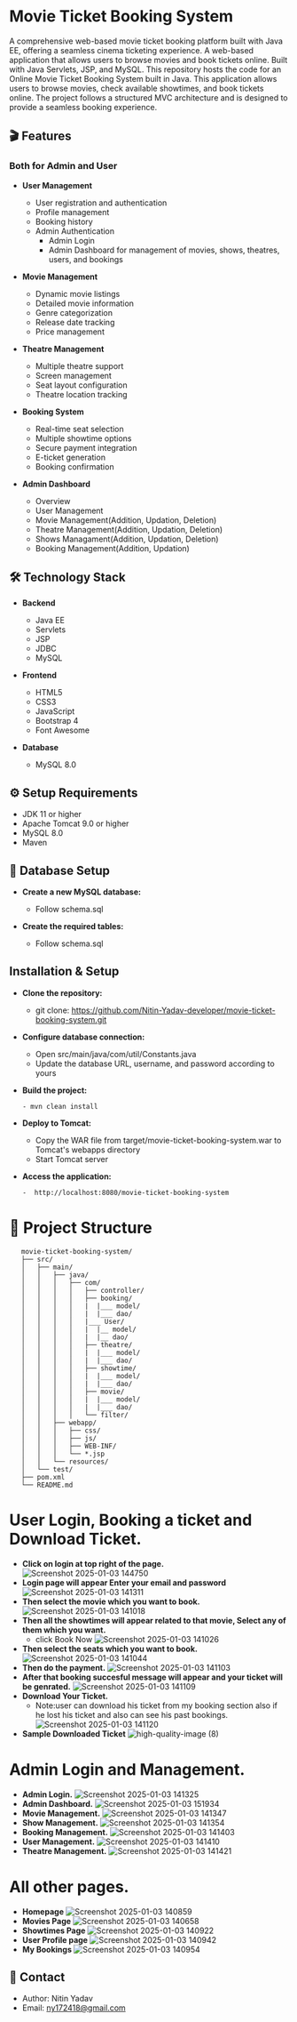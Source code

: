 # Movie Ticket Booking System
  A comprehensive web-based movie ticket booking platform built with Java EE, offering a seamless cinema ticketing experience.
  A web-based application that allows users to browse movies and book tickets online. Built with Java Servlets, JSP, and MySQL.
  This repository hosts the code for an Online Movie Ticket Booking System built in Java. 
  This application allows users to browse movies, check available showtimes, and book tickets online. The project follows a structured MVC architecture and is designed to provide a seamless booking experience.



## 🎬 Features
### Both for Admin and User

- **User Management**
  - User registration and authentication
  - Profile management
  - Booking history
  - Admin Authentication
       - Admin Login
       - Admin Dashboard for management of movies, shows, theatres, users, and bookings

- **Movie Management**
  - Dynamic movie listings
  - Detailed movie information
  - Genre categorization
  - Release date tracking
  - Price management

- **Theatre Management**
  - Multiple theatre support
  - Screen management
  - Seat layout configuration
  - Theatre location tracking

- **Booking System**
  - Real-time seat selection
  - Multiple showtime options
  - Secure payment integration
  - E-ticket generation
  - Booking confirmation
    
- **Admin Dashboard**
   - Overview
   - User Management
   - Movie Management(Addition, Updation, Deletion)
   - Theatre Management(Addition, Updation, Deletion)
   - Shows Managament(Addition, Updation, Deletion)
   - Booking Management(Addition, Updation)

## 🛠️ Technology Stack

- **Backend**
  - Java EE
  - Servlets
  - JSP
  - JDBC
  - MySQL

- **Frontend**
  - HTML5
  - CSS3
  - JavaScript
  - Bootstrap 4
  - Font Awesome

- **Database**
  - MySQL 8.0

## ⚙️ Setup Requirements

- JDK 11 or higher
- Apache Tomcat 9.0 or higher
- MySQL 8.0
- Maven

## 🚀 Database Setup

 - **Create a new MySQL database:**
   - Follow schema.sql
                   
 - **Create the required tables:**
   - Follow schema.sql



## Installation & Setup
  - **Clone the repository:**
    - git clone: https://github.com/Nitin-Yadav-developer/movie-ticket-booking-system.git

  - **Configure database connection:**
     - Open src/main/java/com/util/Constants.java
     - Update the database URL, username, and password according to yours

  - **Build the project:**
    
        - mvn clean install
       
  - **Deploy to Tomcat:**
     - Copy the WAR file from target/movie-ticket-booking-system.war to Tomcat's webapps directory
     - Start Tomcat server
       
  - **Access the application:**
    
        -  http://localhost:8080/movie-ticket-booking-system
 # 📁 Project Structure
       movie-ticket-booking-system/
       ├── src/
       │   ├── main/
       │   │   ├── java/
       │   │   │   ├── com/
       │   │   │   │   ├── controller/
       │   │   │   │   ├── booking/
       │   │   │   │   |  |___ model/
       │   │   │   │   |  |___ dao/
       │   │   │   │   |___ User/
       │   │   │   │   |  |__ model/
       │   │   │   │   |  |__ dao/
       │   │   │   │   ├── theatre/
       │   │   │   │   |  |___ model/
       │   │   │   │   |  |___ dao/
       │   │   │   │   ├── showtime/
       │   │   │   │   |  |___ model/
       │   │   │   │   |  |___ dao/
       │   │   │   │   ├── movie/
       │   │   │   │   |  |___ model/
       │   │   │   │   |  |___ dao/
       │   │   │   │   └── filter/
       │   │   ├── webapp/
       │   │   │   ├── css/
       │   │   │   ├── js/
       │   │   │   ├── WEB-INF/
       │   │   │   └── *.jsp
       │   │   └── resources/
       │   └── test/
       ├── pom.xml
       └── README.md
# User Login, Booking a ticket and Download Ticket.
 - **Click on login at top right of the page.**
  ![Screenshot 2025-01-03 144750](https://github.com/user-attachments/assets/13a71504-bdea-4cc8-9058-533f5e4e4374)
 - **Login page will appear Enter your email and password**
   ![Screenshot 2025-01-03 141311](https://github.com/user-attachments/assets/1e516cc6-85f8-4ee8-b9bd-3f60d3420ca5)
 - **Then select the movie which you want to book.**
   ![Screenshot 2025-01-03 141018](https://github.com/user-attachments/assets/d5a2588b-718c-4d7c-b5a2-8695a7392a86)
 - **Then all the showtimes will appear related to that movie, Select any of them which you want.** 
    - click Book Now
   ![Screenshot 2025-01-03 141026](https://github.com/user-attachments/assets/14825502-77cb-4e14-a709-99f31eda5224)
 - **Then select the seats which you want to book.**
   ![Screenshot 2025-01-03 141044](https://github.com/user-attachments/assets/94be0877-876b-4357-92c7-0355ab37ba63)
 - **Then do the payment.**
   ![Screenshot 2025-01-03 141103](https://github.com/user-attachments/assets/83527b5f-1cf8-4dec-b024-7ee7cab04c6a)
 - **After that booking succesful message will appear and your ticket will be genrated.**
   ![Screenshot 2025-01-03 141109](https://github.com/user-attachments/assets/42ba3c2d-8827-47ff-a422-991831dbda7f)
 - **Download Your Ticket.**
   - Note:user can download his ticket from my booking section also if he lost his ticket and also can see his past bookings.
   ![Screenshot 2025-01-03 141120](https://github.com/user-attachments/assets/5df0196b-ad3f-4ae4-8dd2-4ebb61c0607c)
 - **Sample Downloaded Ticket**
   ![high-quality-image (8)](https://github.com/user-attachments/assets/30ed1b9b-bdf8-4f61-be99-f0bedf3e7c88)
# Admin Login and Management.
  - **Admin Login.**
   ![Screenshot 2025-01-03 141325](https://github.com/user-attachments/assets/9a2fa5f0-6442-4689-84b1-8e8216b4145b)
  - **Admin Dashboard.**
   ![Screenshot 2025-01-03 151934](https://github.com/user-attachments/assets/f7b42c4d-200c-4654-904f-2dda7f23c274)
  - **Movie Management.**
   ![Screenshot 2025-01-03 141347](https://github.com/user-attachments/assets/f20c1ed8-a5f0-4bd4-b832-ce49d3576a97)
  - **Show Management.**
   ![Screenshot 2025-01-03 141354](https://github.com/user-attachments/assets/0253cae9-77d7-4628-aecf-5a53964b6fe6)
  - **Booking Management.**
   ![Screenshot 2025-01-03 141403](https://github.com/user-attachments/assets/51216da3-68b7-499a-9d4c-1656ee4ca1f1)
  - **User Management.**
   ![Screenshot 2025-01-03 141410](https://github.com/user-attachments/assets/f8cae0e6-0335-4d74-a754-f8ed71de8f29)
  - **Theatre Management.**
   ![Screenshot 2025-01-03 141421](https://github.com/user-attachments/assets/efa1f417-5108-46bc-a3e4-c4e0102f3a7d)

# All other  pages.
 - **Homepage**
   ![Screenshot 2025-01-03 140859](https://github.com/user-attachments/assets/f068a6e4-4356-4458-ae2f-fb83bfd43a13)
 - **Movies Page**
   ![Screenshot 2025-01-03 140658](https://github.com/user-attachments/assets/76c42a3c-23db-4cb7-96ff-f90568c665b1)
 - **Showtimes Page**
   ![Screenshot 2025-01-03 140922](https://github.com/user-attachments/assets/aa5d2409-42ec-410b-9832-392dba0979b9)
 - **User Profile page**
   ![Screenshot 2025-01-03 140942](https://github.com/user-attachments/assets/b10b376f-44c3-43ef-a63d-80791311f886)
 - **My Bookings**
   ![Screenshot 2025-01-03 140954](https://github.com/user-attachments/assets/2a11c437-34d7-41b8-af46-114ee62742e5)

## 📧 Contact
- Author: Nitin Yadav
- Email: ny172418@gmail.com
